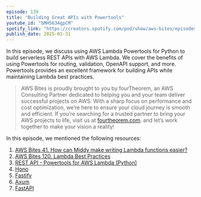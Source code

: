 ```yaml
---
episode: 139
title: "Building Great APIs with Powertools"
youtube_id: "bMH5634gpCM"
spotify_link: "https://creators.spotify.com/pod/show/aws-bites/episodes/139--Building-Great-APIs-with-Powertools-e2u76cg"
publish_date: 2025-01-31
---
```


In this episode, we discuss using AWS Lambda Powertools for Python to 
build serverless REST APIs with AWS Lambda. We cover the benefits of 
using Powertools for routing, validation, OpenAPI support, and more. 
Powertools provides an excellent framework for building APIs while 
maintaining Lambda best practices.

> AWS Bites is proudly brought to you by fourTheorem, an AWS Consulting Partner
> dedicated to helping you and your team deliver successful projects on AWS.
> With a sharp focus on performance and cost optimization, we’re here to ensure
> your cloud journey is smooth and efficient. If you’re searching for a trusted
> partner to bring your AWS projects to life, visit us at
> [fourtheorem.com](https://fourtheorem.com). and let’s work together to make
> your vision a reality!

In this episode, we mentioned the following resources:
1. [AWS Bites 41. How can Middy make writing Lambda functions easier?](⁠https://awsbites.com/41-how-can-middy-make-writing-lambda-functions-easier⁠)
2. [AWS Bites 120. Lambda Best Practices](⁠https://awsbites.com/120-lambda-best-practices/⁠)
3. [REST API - Powertools for AWS Lambda (Python)](⁠https://docs.powertools.aws.dev/lambda/python/latest/core/event_handler/api_gateway/)
4. [Hono](⁠https://hono.dev/⁠)
5. [Fastify](⁠https://fastify.dev/⁠)
6. [Axum](⁠https://github.com/tokio-rs/axum⁠)
7. [FastAPI](⁠https://fastapi.tiangolo.com/⁠)